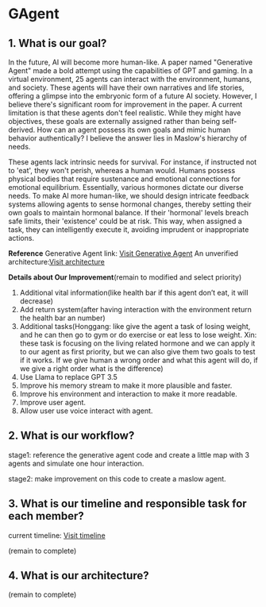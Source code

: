 # GAgent

## 1. What is our goal?

In the future, AI will become more human-like. A paper named "Generative Agent" made a bold attempt using the capabilities of GPT and gaming. In a virtual environment, 25 agents can interact with the environment, humans, and society. These agents will have their own narratives and life stories, offering a glimpse into the embryonic form of a future AI society.
However, I believe there's significant room for improvement in the paper. A current limitation is that these agents don't feel realistic. While they might have objectives, these goals are externally assigned rather than being self-derived. How can an agent possess its own goals and mimic human behavior authentically? I believe the answer lies in Maslow's hierarchy of needs.

These agents lack intrinsic needs for survival. For instance, if instructed not to 'eat', they won't perish, whereas a human would. Humans possess physical bodies that require sustenance and emotional connections for emotional equilibrium. Essentially, various hormones dictate our diverse needs.
To make AI more human-like, we should design intricate feedback systems allowing agents to sense hormonal changes, thereby setting their own goals to maintain hormonal balance. If their 'hormonal' levels breach safe limits, their 'existence' could be at risk. This way, when assigned a task, they can intelligently execute it, avoiding imprudent or inappropriate actions.

__Reference__
Generative Agent link: [Visit Generative Agent](https://github.com/joonspk-research/generative_agents)
An unverified architecture:[Visit architecture](https://lucid.app/lucidchart/bf6cbf8b-d9b2-4a6a-aab2-e890ffbff2bb/edit?page=0_0&invitationId=inv_7e0bd761-3923-4e94-9e14-7dd139e62073#)

__Details about Our Improvement__(remain to modified and select priority)
1. Additional vital information(like health bar if this agent don’t eat, it will decrease)
2. Add return system(after having interaction with the environment return the health bar an number)
3. Additional tasks(Honggang: like give the agent a task of losing weight, and he can then go to gym or do exercise or eat less to lose weight. Xin: these task is focusing on the living related hormone and we can apply it to our agent as first priority, but we can also give them two goals to test if it works. If we give human a wrong order and what this agent will do, if we give a right order what is the difference)
4. Use Llama to replace GPT 3.5
5. Improve his memory stream to make it more plausible and faster.
6. Improve his environment and interaction to make it more readable.
7. Improve user agent.
8. Allow user use voice interact with agent. 

## 2. What is our workflow?
stage1: reference the generative agent code and create a little map with 3 agents and simulate one hour interaction.

stage2: make improvement on this code to create a maslow agent.

## 3. What is our timeline and responsible task for each member?
current timeline: [Visit timeline]([https://github.com/joonspk-research/generative_agents](https://docs.google.com/spreadsheets/d/1qUgvuGqtwvqtMVxZ4gsxogLP5T-OOBi02dHr7cwioWo/edit#gid=0)https://docs.google.com/spreadsheets/d/1qUgvuGqtwvqtMVxZ4gsxogLP5T-OOBi02dHr7cwioWo/edit#gid=0)

(remain to complete)

## 4. What is our architecture?
(remain to complete)
